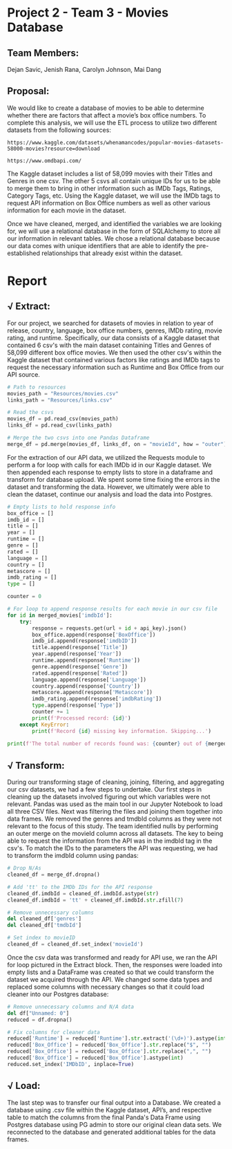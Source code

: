 # Project 2 - Team 3 - Movies Database
## Team Members: 
Dejan Savic, Jenish Rana, Carolyn Johnson, Mai Dang 

## Proposal:

We would like to create a database of movies to be able to determine whether there are factors that affect a movie’s box office numbers. To complete this analysis, we will use the ETL process to utilize two different datasets from the following sources:</br>

    https://www.kaggle.com/datasets/whenamancodes/popular-movies-datasets-58000-movies?resource=download

    https://www.omdbapi.com/

The Kaggle dataset includes a list of 58,099 movies with their Titles and Genres in one csv. The other 5 csvs all contain unique IDs for us to be able to merge them to bring in other information such as IMDb Tags, Ratings, Category Tags, etc. Using the Kaggle dataset, we will use the IMDb tags to request API information on Box Office numbers as well as other various information for each movie in the dataset.</br>

Once we have cleaned, merged, and identified the variables we are looking for, we will use a relational database in the form of SQLAlchemy to store all our information in relevant tables. We chose a relational database because our data comes with unique identifiers that are able to identify the pre-established relationships that already exist within the dataset.</br>

# Report

## √ Extract: 
 For our project, we searched for datasets of movies in relation to year of release, country, language, box office numbers, genres, IMDb rating, movie rating, and runtime. Specifically, our data consists of a Kaggle dataset that contained 6 csv's with the main dataset containing Titles and Genres of 58,099 different box office movies. We then used the other csv's within the Kaggle dataset that contained various factors like ratings and IMDb tags to request the necessary information such as Runtime and Box Office from our API source.</br>

  ```Python
  # Path to resources
  movies_path = "Resources/movies.csv"
  links_path = "Resources/links.csv"

  # Read the csvs
  movies_df = pd.read_csv(movies_path)
  links_df = pd.read_csv(links_path)

  # Merge the two csvs into one Pandas Dataframe
  merge_df = pd.merge(movies_df, links_df, on = "movieId", how = "outer")
  ```
  For the extraction of our API data, we utilized the Requests module to perform a for loop with calls for each IMDb id in our Kaggle dataset. We then appended each response to empty lists to store in a dataframe and transform for database upload. We spent some time fixing the errors in the dataset and transforming the data. However, we ultimately were able to clean the dataset, continue our analysis and load the data into Postgres.</br>

  ```Python
  # Empty lists to hold response info
  box_office = []
  imdb_id = []
  title = []
  year = []
  runtime = []
  genre = []
  rated = []
  language = []
  country = []
  metascore = []
  imdb_rating = []
  type = []

  counter = 0

  # For loop to append response results for each movie in our csv file
  for id in merged_movies['imdbId']:
      try:
          response = requests.get(url + id + api_key).json()
          box_office.append(response['BoxOffice'])
          imdb_id.append(response['imdbID'])
          title.append(response['Title'])
          year.append(response['Year'])
          runtime.append(response['Runtime'])
          genre.append(response['Genre'])
          rated.append(response['Rated'])
          language.append(response['Language'])
          country.append(response['Country'])
          metascore.append(response['Metascore'])
          imdb_rating.append(response['imdbRating'])
          type.append(response['Type'])
          counter += 1
          print(f'Processed record: {id}')
      except KeyError:
          print(f'Record {id} missing key information. Skipping...')
      
  print(f'The total number of records found was: {counter} out of {merged_movies.imdbId.count()}')
  ```

## √ Transform: 
  During our transforming stage of cleaning, joining, filtering, and aggregating our csv datasets, we had a few steps to undertake. Our first steps in cleaning up the datasets involved figuring out which variables were not relevant. Pandas was used as the main tool in our Jupyter Notebook to load all three CSV files. Next was filtering the files and joining them together into data frames. We removed the genres and tmdbId columns as they were not relevant to the focus of this study. The team identified nulls by performing an outer merge on the movieId column across all datasets. The key to being able to request the information from the API was in the imdbId tag in the csv's. To match the IDs to the parameters the API was requesting, we had to transform the imdbId column using pandas: </br>
  
  ```Python
  # Drop N/As
  cleaned_df = merge_df.dropna()

  # Add 'tt' to the IMDb IDs for the API response
  cleaned_df.imdbId = cleaned_df.imdbId.astype(str)
  cleaned_df.imdbId = 'tt' + cleaned_df.imdbId.str.zfill(7)

  # Remove unnecessary columns
  del cleaned_df['genres']
  del cleaned_df['tmdbId']

  # Set index to movieID
  cleaned_df = cleaned_df.set_index('movieId')
  ```

  Once the csv data was transformed and ready for API use, we ran the API for loop pictured in the Extract block. Then, the responses were loaded into empty lists and a DataFrame was created so that we could transform the dataset we acquired through the API. We changed some data types and replaced some columns with necessary changes so that it could load cleaner into our Postgres database:</br>

  ```Python
  # Remove unnecessary columns and N/A data
  del df["Unnamed: 0"]
  reduced = df.dropna()

  # Fix columns for cleaner data
  reduced['Runtime'] = reduced['Runtime'].str.extract('(\d+)').astype(int)
  reduced['Box_Office'] = reduced['Box_Office'].str.replace("$", "")
  reduced['Box_Office'] = reduced['Box_Office'].str.replace(",", "")
  reduced['Box_Office'] = reduced['Box_Office'].astype(int)
  reduced.set_index('IMDbID', inplace=True)
  ```
    
## √ Load: 
  The last step was to transfer our final output into a Database. We created a database using .csv file within the Kaggle dataset, API’s, and respective table to match the columns from the final Panda's Data Frame using Postgres database using PG admin to store our original clean data sets. We reconnected to the database and generated additional tables for the data frames.

 
